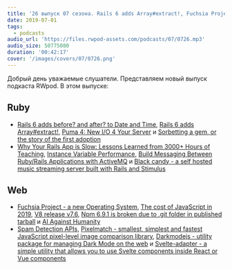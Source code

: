 ```yaml
---
title: '26 выпуск 07 сезона. Rails 6 adds Array#extract!, Fuchsia Project, Sorbetting a gem, Black candy, Pixelmatch и прочее'
date: 2019-07-01
tags:
  - podcasts
audio_url: 'https://files.rwpod-assets.com/podcasts/07/0726.mp3'
audio_size: 50775080
duration: '00:42:17'
cover: '/images/covers/07/0726.png'
---
```


Добрый день уважаемые слушатели. Представляем новый выпуск подкаста RWpod. В этом выпуске:

## Ruby

- [Rails 6 adds before? and after? to Date and Time](https://blog.bigbinary.com/2019/06/26/rails-6-adds-before-and-after-to-date-and-time.html), [Rails 6 adds Array#extract!](https://blog.bigbinary.com/2019/06/24/rails-6-adds-array-extract.html), [Puma 4: New I/O 4 Your Server](https://schneems.com/2019/06/26/puma-4-new-io-4-your-server/) и [Sorbetting a gem, or the story of the first adoption](https://dev.to/evilmartians/sorbetting-a-gem-or-the-story-of-the-first-adoption-3j3p)
- [Why Your Rails App is Slow: Lessons Learned from 3000+ Hours of Teaching](https://www.speedshop.co/2019/06/17/what-i-learned-teaching-rails-performance.html), [Instance Variable Performance](https://tenderlovemaking.com/2019/06/26/instance-variable-performance.html), [Build Messaging Between Ruby/Rails Applications with ActiveMQ](https://dev.to/kirillshevch/build-messaging-between-ruby-rails-applications-with-activemq-4fin) и [Black candy - a self hosted music streaming server built with Rails and Stimulus](https://github.com/aidewoode/black_candy)

## Web

- [Fuchsia Project - a new Operating System](https://fuchsia.dev/), [The cost of JavaScript in 2019](https://v8.dev/blog/cost-of-javascript-2019), [V8 release v7.6](https://v8.dev/blog/v8-release-76), [Npm 6.9.1 is broken due to .git folder in published tarball](https://npm.community/t/npm-6-9-1-is-broken-due-to-git-folder-in-published-tarball/8454) и [AI Against Humanity](https://cpury.github.io/ai-against-humanity/)
- [Spam Detection APIs](https://css-tricks.com/spam-detection-apis/), [Pixelmatch - smallest, simplest and fastest JavaScript pixel-level image comparison library](https://github.com/mapbox/pixelmatch), [Darkmodejs - utility package for managing Dark Mode on the web](https://github.com/Assortment/darkmodejs) и [Svelte-adapter - a simple utility that allows you to use Svelte components inside React or Vue components](https://github.com/pngwn/svelte-adapter)
